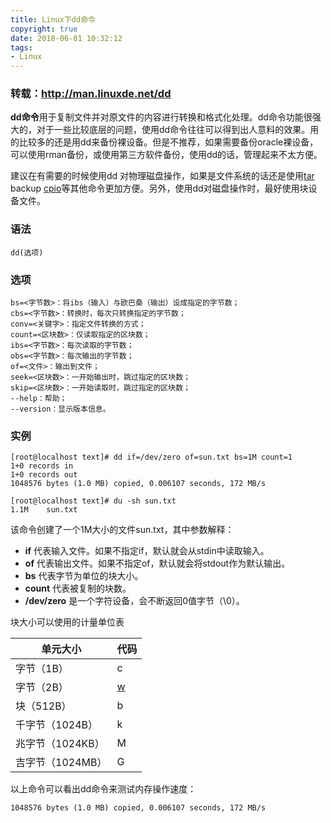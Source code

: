 ```yaml
---
title: Linux下dd命令
copyright: true
date: 2018-06-01 10:32:12
tags:
- Linux
---
```


### 转载：http://man.linuxde.net/dd

**dd命令**用于复制文件并对原文件的内容进行转换和格式化处理。dd命令功能很强大的，对于一些比较底层的问题，使用dd命令往往可以得到出人意料的效果。用的比较多的还是用dd来备份裸设备。但是不推荐，如果需要备份oracle裸设备，可以使用rman备份，或使用第三方软件备份，使用dd的话，管理起来不太方便。

建议在有需要的时候使用dd 对物理磁盘操作，如果是文件系统的话还是使用[tar](http://man.linuxde.net/tar) backup [cpio](http://man.linuxde.net/cpio)等其他命令更加方便。另外，使用dd对磁盘操作时，最好使用块设备文件。

### 语法

```
dd(选项)
```

### 选项

```
bs=<字节数>：将ibs（输入）与欧巴桑（输出）设成指定的字节数；
cbs=<字节数>：转换时，每次只转换指定的字节数；
conv=<关键字>：指定文件转换的方式；
count=<区块数>：仅读取指定的区块数；
ibs=<字节数>：每次读取的字节数；
obs=<字节数>：每次输出的字节数；
of=<文件>：输出到文件；
seek=<区块数>：一开始输出时，跳过指定的区块数；
skip=<区块数>：一开始读取时，跳过指定的区块数；
--help：帮助；
--version：显示版本信息。
```

### 实例 

```
[root@localhost text]# dd if=/dev/zero of=sun.txt bs=1M count=1
1+0 records in
1+0 records out
1048576 bytes (1.0 MB) copied, 0.006107 seconds, 172 MB/s

[root@localhost text]# du -sh sun.txt 
1.1M    sun.txt
```

该命令创建了一个1M大小的文件sun.txt，其中参数解释：

- **if** 代表输入文件。如果不指定if，默认就会从stdin中读取输入。
- **of** 代表输出文件。如果不指定of，默认就会将stdout作为默认输出。
- **bs** 代表字节为单位的块大小。
- **count** 代表被复制的块数。
- **/dev/zero** 是一个字符设备，会不断返回0值字节（\0）。

块大小可以使用的计量单位表

| 单元大小         | 代码                          |
| ---------------- | ----------------------------- |
| 字节（1B）       | c                             |
| 字节（2B）       | [w](http://man.linuxde.net/w) |
| 块（512B）       | b                             |
| 千字节（1024B）  | k                             |
| 兆字节（1024KB） | M                             |
| 吉字节（1024MB） | G                             |

以上命令可以看出dd命令来测试内存操作速度：

```
1048576 bytes (1.0 MB) copied, 0.006107 seconds, 172 MB/s
```